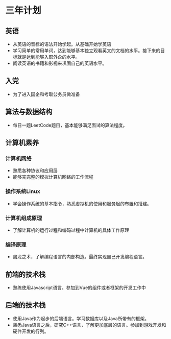 # 三年计划

## 英语

* 从英语的音标的语法开始学起。从基础开始学英语
* 学习简单的常用单词，达到能够基本独立观看英文的文档的水平。接下来的目标就是达到能够入职外企的水平。
* 阅读英语的书籍和影视来巩固自己的英语水平。

## 入党

* 为了进入国企和考取公务员做准备

## 算法与数据结构

* 每日一题LeetCode题目，基本能够满足面试的算法程度。

## 计算机素养

### 计算机网络

* 熟悉各种协议和应用层
* 能够完完整的模拟计算机网络的工作流程

### 操作系统Linux

* 学会操作系统的基本指令，熟悉虚拟机的使用和服务起的布置和搭建。

### 计算机组成原理

* 了解计算机的运行过程和编码过程中计算机的具体工作原理

### 编译原理

* 屠龙之术，了解编程语言的内部构造。最终实现自己开发编程语言。

## 前端的技术栈

* 熟练使用Javascript语言。参加到Vue的组件或者框架的开发工作中

## 后端的技术栈

* 使用Java作为起步的后端语言。学习数据库以及Java所带有的框架。
* 熟悉Java语言之后，研究C++语言，了解更加底层的语言。参加到游戏开发和硬件开发的行列。